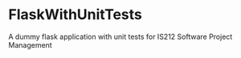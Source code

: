# FlaskWithUnitTests
A dummy flask application with unit tests for IS212 Software Project Management
